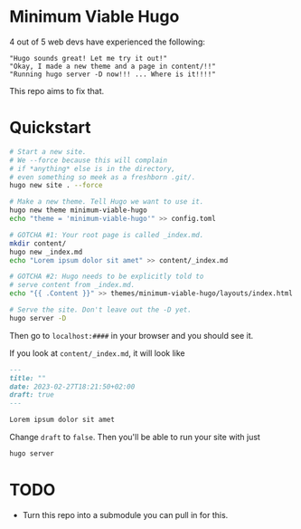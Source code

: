 Minimum Viable Hugo 
===================


4 out of 5 web devs have experienced the following:

    "Hugo sounds great! Let me try it out!"
    "Okay, I made a new theme and a page in content/!!"
    "Running hugo server -D now!!! ... Where is it!!!!"

This repo aims to fix that.

# Quickstart

```bash
# Start a new site.
# We --force because this will complain
# if *anything* else is in the directory,
# even something so meek as a freshborn .git/.
hugo new site . --force

# Make a new theme. Tell Hugo we want to use it.
hugo new theme minimum-viable-hugo
echo "theme = 'minimum-viable-hugo'" >> config.toml

# GOTCHA #1: Your root page is called _index.md.
mkdir content/
hugo new _index.md
echo "Lorem ipsum dolor sit amet" >> content/_index.md

# GOTCHA #2: Hugo needs to be explicitly told to
# serve content from _index.md.
echo "{{ .Content }}" >> themes/minimum-viable-hugo/layouts/index.html

# Serve the site. Don't leave out the -D yet.
hugo server -D
```

Then go to `localhost:####` in your browser and you should see it.

If you look at `content/_index.md`, it will look like

```markdown
---
title: ""
date: 2023-02-27T18:21:50+02:00
draft: true
---

Lorem ipsum dolor sit amet
```

Change `draft` to `false`. Then you'll be able to run your site with just

```bash
hugo server
```

# TODO

- Turn this repo into a submodule you can pull in for this.
